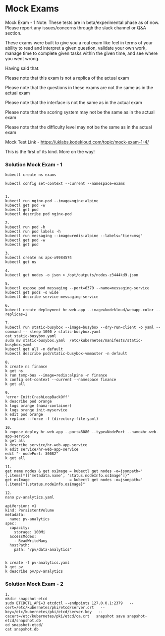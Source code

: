 # Mock Exams

Mock Exam - 1
Note: These tests are in beta/experimental phase as of now. Please report any issues/concerns through the slack channel or Q&A section.

These exams were built to give you a real exam like feel in terms of your ability to read and interpret a given question, validate your own work, manage time to complete given tasks within the given time, and see where you went wrong.

Having said that:

Please note that this exam is not a replica of the actual exam

Please note that the questions in these exams are not the same as in the actual exam

Please note that the interface is not the same as in the actual exam

Please note that the scoring system may not be the same as in the actual exam

Please note that the difficulty level may not be the same as in the actual exam



Mock Test Link - https://uklabs.kodekloud.com/topic/mock-exam-1-4/



This is the first of its kind. More on the way!

### Solution Mock Exam - 1

```
kubectl create ns exams

kubectl config set-context --current --namespace=exams


1.
kubectl run nginx-pod --image=nginx:alpine
kubectl get pod -w
kubectl get pod 
kubectl describe pod nginx-pod

2.
kubectl run pod -h
kubectl run pod labels -h
kubectl run messaging --image=redis:alpine --labels="tier=msg"
kubectl get pod -w
kubectl get pod

3.
kubectl create ns apx-x9984574
kubectl get ns

4.
kubectl get nodes -o json > /opt/outputs/nodes-z3444kd9.json

5.
kubectl expose pod messaging --port=6379 --name=messaging-service
kubectl get pods -o wide
kubectl describe service messaging-service

6.
kubectl create deployment hr-web-app --image=kodekloud/webapp-color --replicas=2

7.
kubectl run static-busybox --image=busybox --dry-run=client -o yaml --command -- sleep 1000 > static-busybox.yaml
cat static-busybox.yaml 
sudo mv static-busybox.yaml  /etc/kubernetes/manifests/static-busybox.yaml
kubectl get all -n default
kubectl describe pod/static-busybox-vmmaster -n default

8.
k create ns finance
k get ns
k run temp-bus --image=redis:alpine -n finance
k config set-context --current --namespace finance
k get all

9.
'error Init:CrashLoopBackOff'
k describe pod orange
k logs orange (nama-container)
k logs orange init-myservice
k edit pod orange
k replace --force -f (directory-file-yaml)

10.
k expose deploy hr-web-app --port=8080 --type=NodePort --name=hr-web-app-service 
k get all
k describe service/hr-web-app-service
k edit service/hr-web-app-service
edit "- nodePort: 30082"
k get all

11.
get name nodes & get osImage = kubectl get nodes -o=jsonpath="{.items[*]['metadata.name', 'status.nodeInfo.osImage']}"
get osImage                  = kubectl get nodes -o=jsonpath="{.items[*].status.nodeInfo.osImage}" 

12.
nano pv-analytics.yaml

apiVersion: v1
kind: PersistentVolume
metadata:
  name: pv-analytics
spec:
  capacity:
    storage: 100Mi
  accessModes:
    - ReadWriteMany
  hostPath:
    path: "/pv/data-analytics"


k create -f pv-analytics.yaml 
k get pv
k describe pv/pv-analytics
```





### Solution Mock Exam - 2
```
1.
mkdir snapshot-etcd
sudo ETCDCTL_API=3 etcdctl --endpoints 127.0.0.1:2379   --cert=/etc/kubernetes/pki/etcd/server.crt   --key=/etc/kubernetes/pki/etcd/server.key   --cacert=/etc/kubernetes/pki/etcd/ca.crt   snapshot save snapshot-etcd/snapshot.db
cd snapshot-etcd/
cat snapshot.db

```
